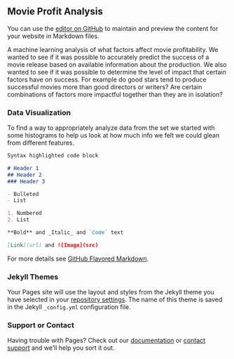 ## Movie Profit Analysis

You can use the [editor on GitHub](https://github.com/gpantalone/MLTeam28/edit/master/README.md) to maintain and preview the content for your website in Markdown files.

A machine learning analysis of what factors affect movie profitability. We wanted to see if it was possible to accurately predict the success of a movie release based on available information about the production. We also wanted to see if it was possible to determine the level of impact that certain factors have on success. For example do good stars tend to produce successful movies more than good directors or writers? Are certain combinations of factors more impactful together than they are in isolation?

### Data Visualization

To find a way to appropriately analyze data from the set we started with some histograms to help us look at how much info we felt we could glean from different features.

```markdown
Syntax highlighted code block

# Header 1
## Header 2
### Header 3

- Bulleted
- List

1. Numbered
2. List

**Bold** and _Italic_ and `Code` text

[Link](url) and ![Image](src)
```

For more details see [GitHub Flavored Markdown](https://guides.github.com/features/mastering-markdown/).

### Jekyll Themes

Your Pages site will use the layout and styles from the Jekyll theme you have selected in your [repository settings](https://github.com/gpantalone/MLTeam28/settings). The name of this theme is saved in the Jekyll `_config.yml` configuration file.

### Support or Contact

Having trouble with Pages? Check out our [documentation](https://help.github.com/categories/github-pages-basics/) or [contact support](https://github.com/contact) and we’ll help you sort it out.
